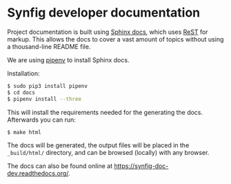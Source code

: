 Synfig developer documentation
==============================

Project documentation is built using [Sphinx docs](http://sphinx-doc.org/), which uses [ReST](http://docutils.sourceforge.net/rst.html) for markup.  This allows the docs to cover a vast amount of topics without using a thousand-line README file.

We are using [pipenv](https://docs.pipenv.org/) to install Sphinx docs.

Installation:
```bash
$ sudo pip3 install pipenv
$ cd docs
$ pipenv install --three
```

This will install the requirements needed for the generating the docs. Afterwards you can run:

```bash
$ make html
```

The docs will be generated, the output files will be placed in the `_build/html/` directory, and can be browsed (locally) with any browser.

The docs can also be found online at <https://synfig-doc-dev.readthedocs.org/>.
